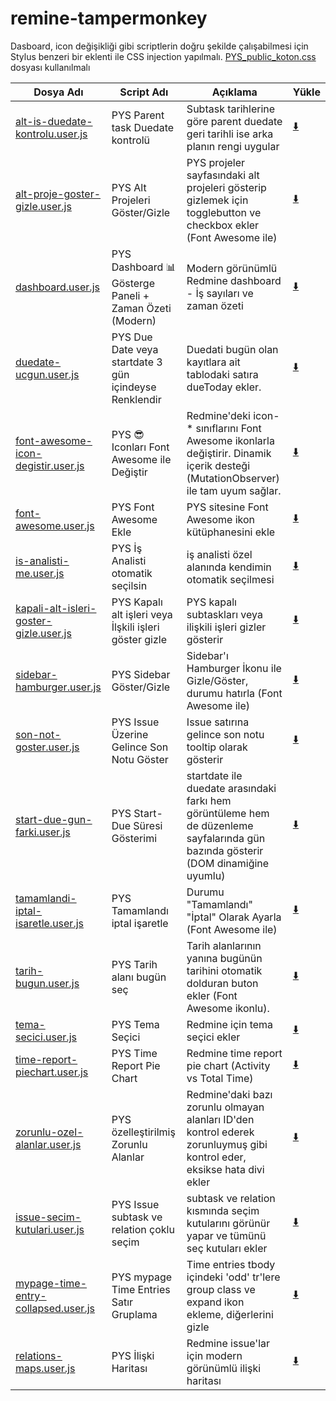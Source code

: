 # remine-tampermonkey

Dasboard, icon değişikliği gibi scriptlerin doğru şekilde çalışabilmesi için Stylus benzeri bir eklenti ile CSS injection yapılmalı. <a href="https://github.com/hssndrms/remine-tampermonkey/blob/master/PYS_public_koton.css" target="_blank">PYS_public_koton.css</a> dosyası kullanılmalı


| Dosya Adı                              | Script Adı                                      | Açıklama                                                                 | Yükle |
|----------------------------------------|-------------------------------------------------|-------------------------------------------------------------------------|-------|
| <a href="https://github.com/hssndrms/remine-tampermonkey/blob/master/scripts/alt-is-duedate-kontrolu.user.js" target="_blank">alt-is-duedate-kontrolu.user.js</a>        | PYS Parent task Duedate kontrolü                | Subtask tarihlerine göre parent duedate geri tarihli ise arka planın rengi uygular | <a href="https://raw.githubusercontent.com/hssndrms/remine-tampermonkey/master/scripts/alt-is-duedate-kontrolu.user.js" title="Yükle" target="_blank">⬇️</a> |
| <a href="https://github.com/hssndrms/remine-tampermonkey/blob/master/scripts/alt-proje-goster-gizle.user.js" target="_blank">alt-proje-goster-gizle.user.js</a>         | PYS Alt Projeleri Göster/Gizle                  | PYS projeler sayfasındaki alt projeleri gösterip gizlemek için togglebutton ve checkbox ekler (Font Awesome ile) | <a href="https://raw.githubusercontent.com/hssndrms/remine-tampermonkey/master/scripts/alt-proje-goster-gizle.user.js" title="Yükle" target="_blank">⬇️</a> |
| <a href="https://github.com/hssndrms/remine-tampermonkey/blob/master/scripts/dashboard.user.js" target="_blank">dashboard.user.js</a>                      | PYS Dashboard 📊 Gösterge Paneli + Zaman Özeti (Modern) | Modern görünümlü Redmine dashboard - İş sayıları ve zaman özeti         | <a href="https://raw.githubusercontent.com/hssndrms/remine-tampermonkey/master/scripts/dashboard.user.js" title="Yükle" target="_blank">⬇️</a> |
| <a href="https://github.com/hssndrms/remine-tampermonkey/blob/master/scripts/duedate-ucgun.user.js" target="_blank">duedate-ucgun.user.js</a>                  | PYS Due Date veya startdate 3 gün içindeyse Renklendir | Duedati bugün olan kayıtlara ait tablodaki satıra dueToday ekler.       | <a href="https://raw.githubusercontent.com/hssndrms/remine-tampermonkey/master/scripts/duedate-ucgun.user.js" title="Yükle" target="_blank">⬇️</a> |
| <a href="https://github.com/hssndrms/remine-tampermonkey/blob/master/scripts/font-awesome-icon-degistir.user.js" target="_blank">font-awesome-icon-degistir.user.js</a>     | PYS 😎 Iconları Font Awesome ile Değiştir        | Redmine'deki icon-* sınıflarını Font Awesome ikonlarla değiştirir. Dinamik içerik desteği (MutationObserver) ile tam uyum sağlar. | <a href="https://raw.githubusercontent.com/hssndrms/remine-tampermonkey/master/scripts/font-awesome-icon-degistir.user.js" title="Yükle" target="_blank">⬇️</a> |
| <a href="https://github.com/hssndrms/remine-tampermonkey/blob/master/scripts/font-awesome.user.js" target="_blank">font-awesome.user.js</a>                   | PYS Font Awesome Ekle                           | PYS sitesine Font Awesome ikon kütüphanesini ekle                       | <a href="https://raw.githubusercontent.com/hssndrms/remine-tampermonkey/master/scripts/font-awesome.user.js" title="Yükle" target="_blank">⬇️</a> |
| <a href="https://github.com/hssndrms/remine-tampermonkey/blob/master/scripts/is-analisti-me.user.js" target="_blank">is-analisti-me.user.js</a>                 | PYS İş Analisti otomatik seçilsin               | iş analisti özel alanında kendimin otomatik seçilmesi                   | <a href="https://raw.githubusercontent.com/hssndrms/remine-tampermonkey/master/scripts/is-analisti-me.user.js" title="Yükle" target="_blank">⬇️</a> |
| <a href="https://github.com/hssndrms/remine-tampermonkey/blob/master/scripts/kapali-alt-isleri-goster-gizle.user.js" target="_blank">kapali-alt-isleri-goster-gizle.user.js</a> | PYS Kapalı alt işleri veya İlşkili işleri göster gizle | PYS kapalı subtaskları veya ilişkili işleri gizler gösterir              | <a href="https://raw.githubusercontent.com/hssndrms/remine-tampermonkey/master/scripts/kapali-alt-isleri-goster-gizle.user.js" title="Yükle" target="_blank">⬇️</a> |
| <a href="https://github.com/hssndrms/remine-tampermonkey/blob/master/scripts/sidebar-hamburger.user.js" target="_blank">sidebar-hamburger.user.js</a>              | PYS Sidebar Göster/Gizle                        | Sidebar'ı Hamburger İkonu ile Gizle/Göster, durumu hatırla (Font Awesome ile) | <a href="https://raw.githubusercontent.com/hssndrms/remine-tampermonkey/master/scripts/sidebar-hamburger.user.js" title="Yükle" target="_blank">⬇️</a> |
| <a href="https://github.com/hssndrms/remine-tampermonkey/blob/master/scripts/son-not-goster.user.js" target="_blank">son-not-goster.user.js</a>                 | PYS Issue Üzerine Gelince Son Notu Göster       | Issue satırına gelince son notu tooltip olarak gösterir                 | <a href="https://raw.githubusercontent.com/hssndrms/remine-tampermonkey/master/scripts/son-not-goster.user.js" title="Yükle" target="_blank">⬇️</a> |
| <a href="https://github.com/hssndrms/remine-tampermonkey/blob/master/scripts/start-due-gun-farki.user.js" target="_blank">start-due-gun-farki.user.js</a>            | PYS Start-Due Süresi Gösterimi                           | startdate ile duedate arasındaki farkı hem görüntüleme hem de düzenleme sayfalarında gün bazında gösterir (DOM dinamiğine uyumlu)             | <a href="https://raw.githubusercontent.com/hssndrms/remine-tampermonkey/master/scripts/start-due-gun-farki.user.js" title="Yükle" target="_blank">⬇️</a> |
| <a href="https://github.com/hssndrms/remine-tampermonkey/blob/master/scripts/tamamlandi-iptal-isaretle.user.js" target="_blank">tamamlandi-iptal-isaretle.user.js</a>      | PYS Tamamlandı iptal işaretle                   | Durumu "Tamamlandı" "İptal" Olarak Ayarla (Font Awesome ile)            | <a href="https://raw.githubusercontent.com/hssndrms/remine-tampermonkey/master/scripts/tamamlandi-iptal-isaretle.user.js" title="Yükle" target="_blank">⬇️</a> |
| <a href="https://github.com/hssndrms/remine-tampermonkey/blob/master/scripts/tarih-bugun.user.js" target="_blank">tarih-bugun.user.js</a>                    | PYS Tarih alanı bugün seç                       | Tarih alanlarının yanına bugünün tarihini otomatik dolduran buton ekler (Font Awesome ikonlu). | <a href="https://raw.githubusercontent.com/hssndrms/remine-tampermonkey/master/scripts/tarih-bugun.user.js" title="Yükle" target="_blank">⬇️</a> |
| <a href="https://github.com/hssndrms/remine-tampermonkey/blob/master/scripts/tema-secici.user.js" target="_blank">tema-secici.user.js</a>                    | PYS Tema Seçici                                 | Redmine için tema seçici ekler                                          | <a href="https://raw.githubusercontent.com/hssndrms/remine-tampermonkey/master/scripts/tema-secici.user.js" title="Yükle" target="_blank">⬇️</a> |
| <a href="https://github.com/hssndrms/remine-tampermonkey/blob/master/scripts/time-report-piechart.user.js" target="_blank">time-report-piechart.user.js</a>           | PYS Time Report Pie Chart                       | Redmine time report pie chart (Activity vs Total Time)                  | <a href="https://raw.githubusercontent.com/hssndrms/remine-tampermonkey/master/scripts/time-report-piechart.user.js" title="Yükle" target="_blank">⬇️</a> |
| <a href="https://github.com/hssndrms/remine-tampermonkey/blob/master/scripts/zorunlu-ozel-alanlar.user.js" target="_blank">zorunlu-ozel-alanlar.user.js</a>           | PYS özelleştirilmiş Zorunlu Alanlar             | Redmine'daki bazı zorunlu olmayan alanları ID'den kontrol ederek zorunluymuş gibi kontrol eder, eksikse hata divi ekler | <a href="https://raw.githubusercontent.com/hssndrms/remine-tampermonkey/master/scripts/zorunlu-ozel-alanlar.user.js" title="Yükle" target="_blank">⬇️</a> |
| <a href="https://github.com/hssndrms/remine-tampermonkey/blob/master/scripts/issue-secim-kutulari.user.js" target="_blank">issue-secim-kutulari.user.js</a>           | PYS Issue subtask ve relation çoklu seçim                       | subtask ve relation kısmında seçim kutularını görünür yapar ve tümünü seç kutuları ekler             | <a href="https://raw.githubusercontent.com/hssndrms/remine-tampermonkey/master/scripts/issue-secim-kutulari.user.js" title="Yükle" target="_blank">⬇️</a> |
| <a href="https://github.com/hssndrms/remine-tampermonkey/blob/master/scripts/mypage-time-entry-collapsed.user.js" target="_blank">mypage-time-entry-collapsed.user.js</a>    | PYS mypage Time Entries Satır Gruplama         | Time entries tbody içindeki 'odd' tr'lere group class ve expand ikon ekleme, diğerlerini gizle | <a href="https://raw.githubusercontent.com/hssndrms/remine-tampermonkey/master/scripts/mypage-time-entry-collapsed.user.js" title="Yükle" target="_blank">⬇️</a> |
| <a href="https://github.com/hssndrms/remine-tampermonkey/blob/master/scripts/relations-maps.user.js" target="_blank">relations-maps.user.js</a>    | PYS İlişki Haritası         | Redmine issue'lar için modern görünümlü ilişki haritası | <a href="https://raw.githubusercontent.com/hssndrms/remine-tampermonkey/master/scripts/relations-maps.user.js" title="Yükle" target="_blank">⬇️</a> |